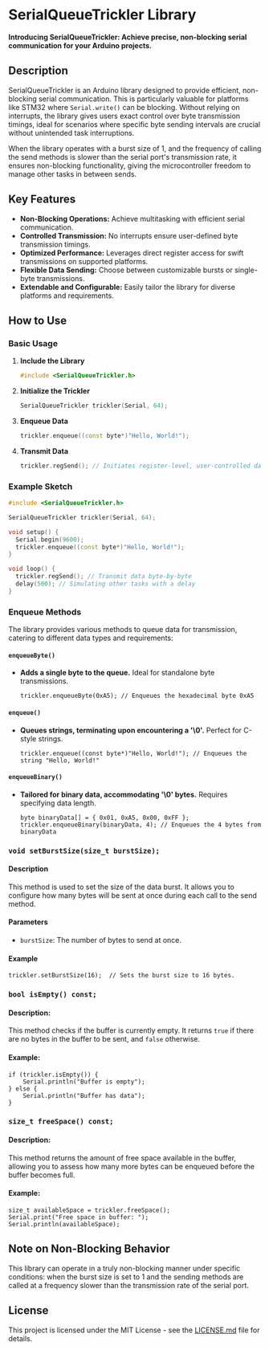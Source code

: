 # SerialQueueTrickler Library

**Introducing SerialQueueTrickler: Achieve precise, non-blocking serial communication for your Arduino projects.**

## Description

SerialQueueTrickler is an Arduino library designed to provide efficient, non-blocking serial communication. This is particularly valuable for platforms like STM32 where `Serial.write()` can be blocking. Without relying on interrupts, the library gives users exact control over byte transmission timings, ideal for scenarios where specific byte sending intervals are crucial without unintended task interruptions.

When the library operates with a burst size of 1, and the frequency of calling the send methods is slower than the serial port's transmission rate, it ensures non-blocking functionality, giving the microcontroller freedom to manage other tasks in between sends.

## Key Features

- **Non-Blocking Operations:** Achieve multitasking with efficient serial communication.
- **Controlled Transmission:** No interrupts ensure user-defined byte transmission timings.
- **Optimized Performance:** Leverages direct register access for swift transmissions on supported platforms.
- **Flexible Data Sending:** Choose between customizable bursts or single-byte transmissions.
- **Extendable and Configurable:** Easily tailor the library for diverse platforms and requirements.

## How to Use

### Basic Usage

1. **Include the Library**
    ```cpp
    #include <SerialQueueTrickler.h>
    ```

2. **Initialize the Trickler**
    ```cpp
    SerialQueueTrickler trickler(Serial, 64);
    ```

3. **Enqueue Data**
    ```cpp
    trickler.enqueue((const byte*)"Hello, World!");
    ```

4. **Transmit Data**
    ```cpp
    trickler.regSend(); // Initiates register-level, user-controlled data transmission.
    ```

### Example Sketch
```cpp
#include <SerialQueueTrickler.h>

SerialQueueTrickler trickler(Serial, 64);

void setup() {
  Serial.begin(9600);
  trickler.enqueue((const byte*)"Hello, World!");
}

void loop() {
  trickler.regSend(); // Transmit data byte-by-byte
  delay(500); // Simulating other tasks with a delay
}

```

### Enqueue Methods

The library provides various methods to queue data for transmission, catering to different data types and requirements:

#### `enqueueByte()`
- **Adds a single byte to the queue.** Ideal for standalone byte transmissions.
    ```
    trickler.enqueueByte(0xA5); // Enqueues the hexadecimal byte 0xA5
    ```

#### `enqueue()`
- **Queues strings, terminating upon encountering a '\0'.** Perfect for C-style strings.
    ```
    trickler.enqueue((const byte*)"Hello, World!"); // Enqueues the string "Hello, World!"
    ```

#### `enqueueBinary()`
- **Tailored for binary data, accommodating '\0' bytes.** Requires specifying data length.
    ```
    byte binaryData[] = { 0x01, 0xA5, 0x00, 0xFF };
    trickler.enqueueBinary(binaryData, 4); // Enqueues the 4 bytes from binaryData
    ```


### `void setBurstSize(size_t burstSize);`

#### Description
This method is used to set the size of the data burst. It allows you to configure how many bytes will be sent at once during each call to the send method.

#### Parameters
- `burstSize`: The number of bytes to send at once.

#### Example
```
trickler.setBurstSize(16);  // Sets the burst size to 16 bytes.
```

### `bool isEmpty() const;`

#### Description:
This method checks if the buffer is currently empty. It returns `true` if there are no bytes in the buffer to be sent, and `false` otherwise.

#### Example:
```
if (trickler.isEmpty()) {
    Serial.println("Buffer is empty");
} else {
    Serial.println("Buffer has data");
}
```
### `size_t freeSpace() const;`

#### Description:
This method returns the amount of free space available in the buffer, allowing you to assess how many more bytes can be enqueued before the buffer becomes full.

#### Example:
```
size_t availableSpace = trickler.freeSpace();
Serial.print("Free space in buffer: ");
Serial.println(availableSpace);
```

## Note on Non-Blocking Behavior

This library can operate in a truly non-blocking manner under specific conditions: when the burst size is set to 1 and the sending methods are called at a frequency slower than the transmission rate of the serial port.

## License

This project is licensed under the MIT License - see the [LICENSE.md](LICENSE.md) file for details.
